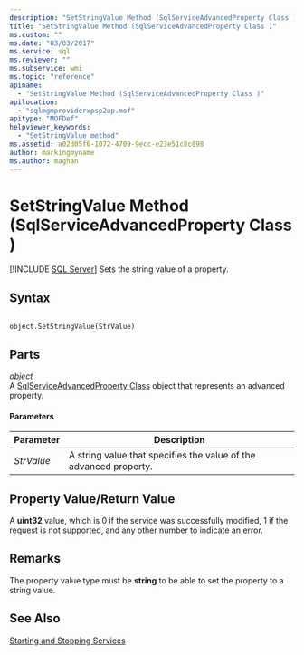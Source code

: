 ```yaml
---
description: "SetStringValue Method (SqlServiceAdvancedProperty Class )"
title: "SetStringValue Method (SqlServiceAdvancedProperty Class )"
ms.custom: ""
ms.date: "03/03/2017"
ms.service: sql
ms.reviewer: ""
ms.subservice: wmi
ms.topic: "reference"
apiname: 
  - "SetStringValue Method (SqlServiceAdvancedProperty Class )"
apilocation: 
  - "sqlmgmproviderxpsp2up.mof"
apitype: "MOFDef"
helpviewer_keywords: 
  - "SetStringValue method"
ms.assetid: a02d05f6-1072-4709-9ecc-e23e51c8c898
author: markingmyname
ms.author: maghan
---
```

# SetStringValue Method (SqlServiceAdvancedProperty Class )
[!INCLUDE [SQL Server](../../../includes/applies-to-version/sqlserver.md)]
  Sets the string value of a property.  
  
## Syntax  
  
```  
  
object.SetStringValue(StrValue)  
```  
  
## Parts  
 *object*  
 A [SqlServiceAdvancedProperty Class](../../../relational-databases/wmi-provider-configuration-classes/sqlserviceadvancedproperty-class/sqlserviceadvancedproperty-class.md) object that represents an advanced property.  
  
#### Parameters  
  
|Parameter|Description|  
|---------------|-----------------|  
|*StrValue*|A string value that specifies the value of the advanced property.|  
  
## Property Value/Return Value  
 A **uint32** value, which is 0 if the service was successfully modified, 1 if the request is not supported, and any other number to indicate an error.  
  
## Remarks  
 The property value type must be **string** to be able to set the property to a string value.  
  
## See Also  
 [Starting and Stopping Services](https://technet.microsoft.com/library/ms174886\(v=sql.105\).aspx)  
  
  
